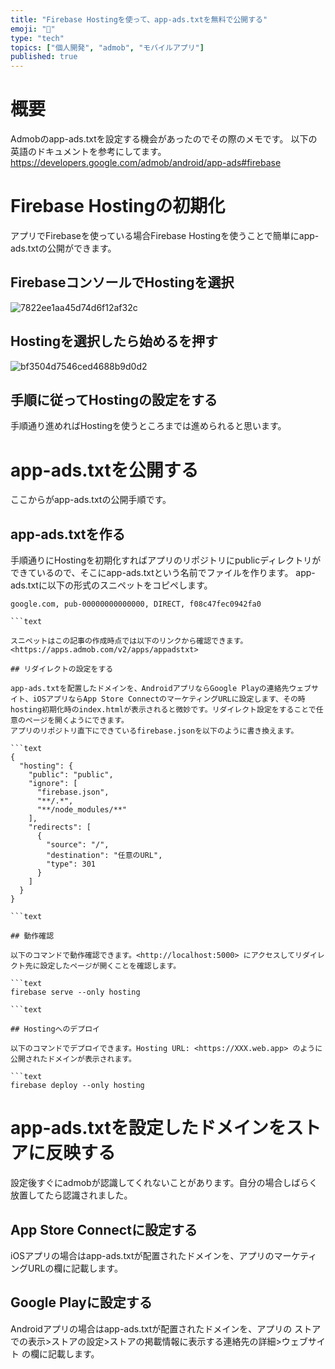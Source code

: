 ```yaml
---
title: "Firebase Hostingを使って、app-ads.txtを無料で公開する"
emoji: "🐙"
type: "tech"
topics: ["個人開発", "admob", "モバイルアプリ"]
published: true
---
```


# 概要

Admobのapp-ads.txtを設定する機会があったのでその際のメモです。
以下の英語のドキュメントを参考にしてます。
<https://developers.google.com/admob/android/app-ads#firebase>

# Firebase Hostingの初期化

アプリでFirebaseを使っている場合Firebase Hostingを使うことで簡単にapp-ads.txtの公開ができます。

## FirebaseコンソールでHostingを選択

![7822ee1aa45d74d6f12af32c](https://storage.googleapis.com/zenn-user-upload/7822ee1aa45d74d6f12af32c.png)

## Hostingを選択したら始めるを押す

![bf3504d7546ced4688b9d0d2](https://storage.googleapis.com/zenn-user-upload/bf3504d7546ced4688b9d0d2.png)

## 手順に従ってHostingの設定をする

手順通り進めればHostingを使うところまでは進められると思います。

# app-ads.txtを公開する

ここからがapp-ads.txtの公開手順です。

## app-ads.txtを作る

手順通りにHostingを初期化すればアプリのリポジトリにpublicディレクトリができているので、そこにapp-ads.txtという名前でファイルを作ります。
app-ads.txtに以下の形式のスニペットをコピペします。

```text
google.com, pub-00000000000000, DIRECT, f08c47fec0942fa0

```text

スニペットはこの記事の作成時点では以下のリンクから確認できます。
<https://apps.admob.com/v2/apps/appadstxt>

## リダイレクトの設定をする

app-ads.txtを配置したドメインを、AndroidアプリならGoogle Playの連絡先ウェブサイト、iOSアプリならApp Store ConnectのマーケティングURLに設定します、その時hosting初期化時のindex.htmlが表示されると微妙です。リダイレクト設定をすることで任意のページを開くようにできます。
アプリのリポジトリ直下にできているfirebase.jsonを以下のように書き換えます。

```text
{
  "hosting": {
    "public": "public",
    "ignore": [
      "firebase.json",
      "**/.*",
      "**/node_modules/**"
    ],
    "redirects": [
      {
        "source": "/",
        "destination": "任意のURL",
        "type": 301
      }
    ]
  }
}

```text

## 動作確認

以下のコマンドで動作確認できます。<http://localhost:5000> にアクセスしてリダイレクト先に設定したページが開くことを確認します。

```text
firebase serve --only hosting 

```text

## Hostingへのデプロイ

以下のコマンドでデプロイできます。Hosting URL: <https://XXX.web.app> のように公開されたドメインが表示されます。

```text
firebase deploy --only hosting

```

# app-ads.txtを設定したドメインをストアに反映する

設定後すぐにadmobが認識してくれないことがあります。自分の場合しばらく放置してたら認識されました。

## App Store Connectに設定する

iOSアプリの場合はapp-ads.txtが配置されたドメインを、アプリのマーケティングURLの欄に記載します。

## Google Playに設定する

Androidアプリの場合はapp-ads.txtが配置されたドメインを、アプリの ストアでの表示>ストアの設定>ストアの掲載情報に表示する連絡先の詳細>ウェブサイト の欄に記載します。
